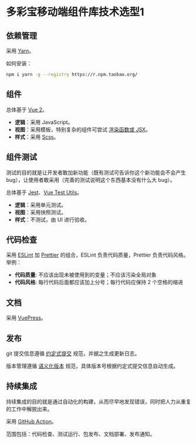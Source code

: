 # 多彩宝移动端组件库技术选型1

## 依赖管理

采用 [Yarn](https://classic.yarnpkg.com/lang/en/)。

如何安装：

```bash
npm i yarn -g --registry https://r.npm.taobao.org/
```

## 组件

总体基于 [Vue 2](https://cn.vuejs.org/v2/guide/)。

- **逻辑**：采用 JavaScript。
- **视图**：采用模板，特别复杂的组件可尝试 [渲染函数或 JSX](https://cn.vuejs.org/v2/guide/render-function.html)。
- **样式**：采用 [Scss](https://sass-lang.com/documentation)。

## 组件测试

测试的目的就是让开发者敢加新功能（既有测试可告诉你这个新功能会不会产生 bug），让使用者敢采用（完善的测试说明这个东西基本没有什么大 bug）。

总体基于 [Jest](https://jestjs.io/zh-Hans/)、[Vue Test Utils](https://vue-test-utils.vuejs.org/zh/installation/testing-single-file-components-with-jest.html)。

- **逻辑**：采用单元测试。
- **视图**：采用快照测试。
- **样式**：不测试，由 UI 进行验收。

## 代码检查

采用 [ESLint](https://cn.eslint.org/) 加 [Prettier](https://prettier.io/docs/en/index.html) 的组合，ESLint 负责代码质量，Prettier 负责代码风格。举例：

- **代码质量**: 不应该出现未被使用到的变量；不应该污染全局对象
- **代码风格**: 每行代码后面都应该加上分号；每行代码应保持 2 个空格的缩进

## 文档

采用 [VuePress](https://vuepress.vuejs.org/zh/)。

## 发布

git 提交信息遵循 [约定式提交](https://www.conventionalcommits.org/zh-hans/v1.0.0/) 规范，并据之生成更新日志。

版本管理遵循 [语义化版本](https://semver.org/lang/zh-CN/) 规范，具体版本号根据约定式提交信息自动生成。

## 持续集成

持续集成的目的就是通过自动化的构建，从而尽早地发现错误，同时把人力从重复的工作中解脱出来。

采用 [GitHub Action](https://docs.github.com/cn/actions)。

范围包括：代码检查、测试运行、包发布、文档部署、发布通知。
